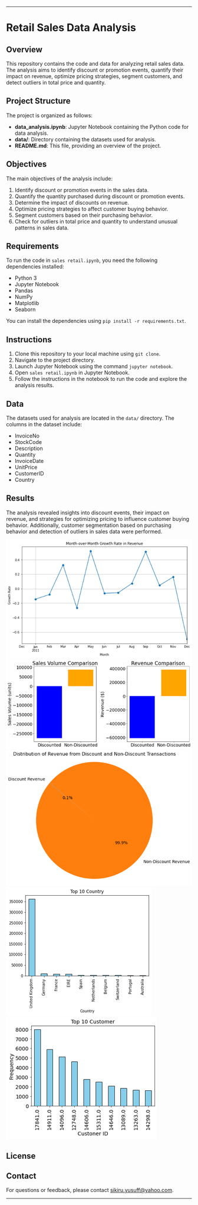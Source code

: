 
---

# Retail Sales Data Analysis

## Overview

This repository contains the code and data for analyzing retail sales data. The analysis aims to identify discount or promotion events, quantify their impact on revenue, optimize pricing strategies, segment customers, and detect outliers in total price and quantity.

## Project Structure

The project is organized as follows:

- **data_analysis.ipynb**: Jupyter Notebook containing the Python code for data analysis.
- **data/**: Directory containing the datasets used for analysis.
- **README.md**: This file, providing an overview of the project.

## Objectives

The main objectives of the analysis include:

1. Identify discount or promotion events in the sales data.
2. Quantify the quantity purchased during discount or promotion events.
3. Determine the impact of discounts on revenue.
4. Optimize pricing strategies to affect customer buying behavior.
5. Segment customers based on their purchasing behavior.
6. Check for outliers in total price and quantity to understand unusual patterns in sales data.

## Requirements

To run the code in `sales retail.ipynb`, you need the following dependencies installed:

- Python 3
- Jupyter Notebook
- Pandas
- NumPy
- Matplotlib
- Seaborn

You can install the dependencies using `pip install -r requirements.txt`.

## Instructions

1. Clone this repository to your local machine using `git clone`.
2. Navigate to the project directory.
3. Launch Jupyter Notebook using the command `jupyter notebook`.
4. Open `sales retail.ipynb` in Jupyter Notebook.
5. Follow the instructions in the notebook to run the code and explore the analysis results.

## Data

The datasets used for analysis are located in the `data/` directory. The columns in the dataset include:

- InvoiceNo
- StockCode
- Description
- Quantity
- InvoiceDate
- UnitPrice
- CustomerID
- Country

## Results

The analysis revealed insights into discount events, their impact on revenue, and strategies for optimizing pricing to influence customer buying behavior. Additionally, customer segmentation based on purchasing behavior and detection of outliers in sales data were performed.

![The graph of Growth Rate](1.png) 
![Impact of discount](discount_impact.png)
![Discount Distribution](discount_distribution.png) 
![Top Ten Country](top_ten_country.png)
![Top Ten Customer](top_ten_customer.png)

## License



## Contact

For questions or feedback, please contact sikiru.yusuff@yahoo.com.


---

